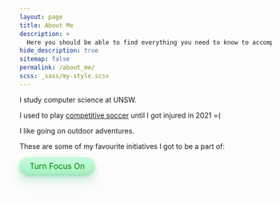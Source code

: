 ```yaml
---
layout: page
title: About Me
description: >
  Here you should be able to find everything you need to know to accomplish the most common tasks when blogging with Hydejack.
hide_description: true
sitemap: false
permalink: /about_me/
scss: _sass/my-style.scss
---
```

<link rel="stylesheet" href="{{ 'assets/img/css/img.css' | relative_url }}">
<link rel="stylesheet" href="{{ 'stylesheet/textstyle.css' | relative_url }}">

I study computer science at UNSW.

I used to play [competitive soccer](https://websites.mygameday.app/team_info.cgi?action=PSTATS&pID=197536283&client=1-10179-150739-399133-20390196&ocompID=399133) until I got injured in 2021 =(

I like going on outdoor adventures.

These are some of my favourite initiatives I got to be a part of:


<div class="button-container">
  <button id="toggleButton" class="button-33">Turn Focus On</button>
</div>
<br>

<div class="image-description-container animated-text">
  <div>  
    <img src="../assets/img/cse_camp.jpg" alt="CSE Camp" class="about_me_img">
  </div>
  <div class="description-container"> 
    <p class="description purples">CSEsoc First Year Camp Leader</p>
  </div>
</div>
<div class="image-description-container animated-text">
  <div class="description-container"> 
    <p class="description">Yellow Shirts O-Week Volunteer</p>
  </div>
  <div>  
    <img src="../assets/img/YS_photo.jpg" alt="Yellow Shirts" class="about_me_img">
  </div>
</div>

<div class="image-description-container animated-text">
  <div>  
    <img src="../assets/img/adsoc.JPG" alt="ADSOC" class="about_me_img">
  </div>
  <div class="description-container"> 
    <p class="description">Adventure Society Marketing Director</p>
  </div>
</div>

<div class="image-description-container animated-text">
  <div class="description-container"> 
    <p class="description">Street Team Senior</p>
  </div>
  <div>  
    <img src="../assets/img/ST_edited.jpg" alt="Street Term" class="about_me_img">
  </div>
</div>

<style>
.animated-text {
  opacity: 0;
  transition: opacity 0.1s ease-in;
  text-align: center; /* Center the text */
  font-size: 24px;
}

.animated-text.visible {
  opacity: 1;
}

.image-description-container {
  display: flex;
  align-items: center;
  margin-bottom: 20px;
  justify-content: space-between;
}

.image-description-container img {
  max-width: 45vw;
  margin: 1vw;
}

.description-container {
  width: 20vw;
  flex: 1;
  display: flex;
  align-items: center;
}

.description {
  font-size: 1rem;
  margin-right: 0;
}

/* CSS */
.button-33 {
  background-color: #c2fbd7;
  border-radius: 100px;
  box-shadow: rgba(44, 187, 99, .2) 0 -25px 18px -14px inset,rgba(44, 187, 99, .15) 0 1px 2px,rgba(44, 187, 99, .15) 0 2px 4px,rgba(44, 187, 99, .15) 0 4px 8px,rgba(44, 187, 99, .15) 0 8px 16px,rgba(44, 187, 99, .15) 0 16px 32px;
  color: green;
  cursor: pointer;
  display: inline-block;
  font-family: CerebriSans-Regular,-apple-system,system-ui,Roboto,sans-serif;
  padding: 7px 20px;
  text-align: center;
  text-decoration: none;
  transition: all 250ms;
  border: 0;
  font-size: 16px;
  user-select: none;
  -webkit-user-select: none;
  touch-action: manipulation;
}

.button-33:hover {
  box-shadow: rgba(44,187,99,.35) 0 -25px 18px -14px inset,rgba(44,187,99,.25) 0 1px 2px,rgba(44,187,99,.25) 0 2px 4px,rgba(44,187,99,.25) 0 4px 8px,rgba(44,187,99,.25) 0 8px 16px,rgba(44,187,99,.25) 0 16px 32px;
  transform: scale(1.05) rotate(-1deg);
}
</style>

<script src="https://cdnjs.cloudflare.com/ajax/libs/jquery/3.7.1/jquery.min.js"></script>
<script>
  $(document).ready(function() {
    var fadeEnabled = true;

    function applyFading() {
      var windowHeight = $(window).height();
      var windowCenter = $(window).scrollTop() + (windowHeight / 2);

      $(".animated-text").each(function() {
        var $this = $(this);
        var elementTop = $this.offset().top;
        var elementHeight = $this.outerHeight();
        var elementCenter = elementTop + (elementHeight / 2);

        var distanceToCenter = Math.abs(windowCenter - elementCenter);
        var maxDistance = windowHeight / 2;

        var opacity = 1 - (distanceToCenter / maxDistance);
        opacity = Math.max(0, Math.min(1, opacity));

        $this.css("opacity", opacity);
      });
    }

    function updateButtonText() {
      if (fadeEnabled) {
        $('#toggleButton').text('Turn Focus Off');
      } else {
        $('#toggleButton').text('Turn Focus On');
      }
    }

    $(window).on('scroll resize', function() {
      if (fadeEnabled) {
        applyFading();
      }
    });

    $('#toggleButton').click(function() {
      fadeEnabled = !fadeEnabled;
      if (!fadeEnabled) {
        $('.animated-text').css('opacity', 1);
      } else {
        applyFading();
      }
      updateButtonText();
    });

    applyFading(); // Initial check
    updateButtonText(); // Initial button text
  });
</script>


[install]: install.md
[upgrade]: upgrade.md
[config]: config.md
[basics]: basics.md
[writing]: writing.md
[scripts]: scripts.md
[build]: build.md
[advanced]: advanced.md
[LICENSE]: ../LICENSE.md
[NOTICE]: ../NOTICE.md
[CHANGELOG]: ../CHANGELOG.md
